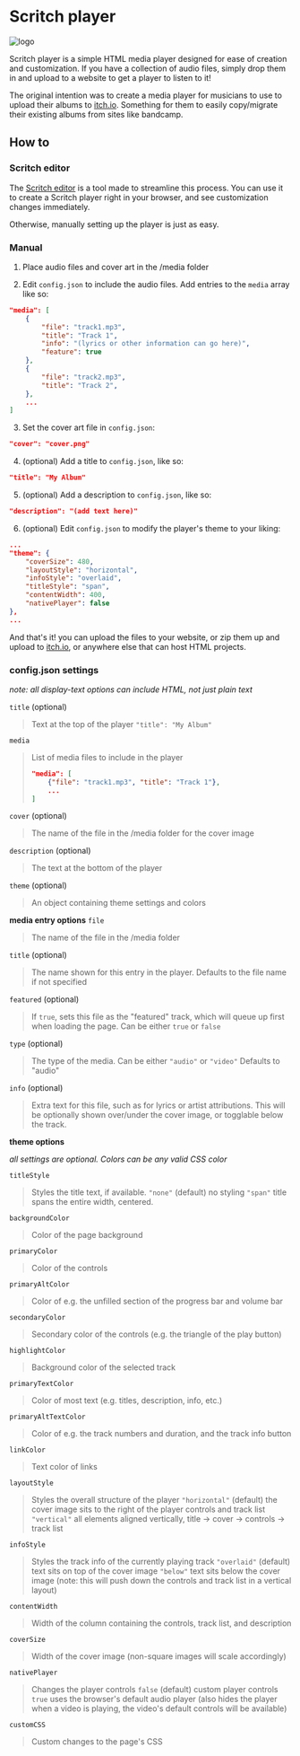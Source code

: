 # Scritch player

![logo](https://imgur.com/uHFIa0q.png)

Scritch player is a simple HTML media player designed for ease of creation and customization. If you have a collection of audio files, simply drop them in and upload to a website to get a player to listen to it!

The original intention was to create a media player for musicians to use to upload their albums to [itch.io](https://itch.io). Something for them to easily copy/migrate their existing albums from sites like bandcamp.

## How to

### Scritch editor

The [Scritch editor](https://torcado.itch.io/scritch-editor) is a tool made to streamline this process. You can use it to create a Scritch player right in your browser, and see customization changes immediately.

Otherwise, manually setting up the player is just as easy.

### Manual

1. Place audio files and cover art in the /media folder

2. Edit `config.json` to include the audio files. Add entries to the `media` array like so:

```json
"media": [
    {
        "file": "track1.mp3",
        "title": "Track 1",
        "info": "(lyrics or other information can go here)",
        "feature": true
    },
    {
        "file": "track2.mp3",
        "title": "Track 2",
    },
    ...
]
```

3. Set the cover art file in `config.json`:

```json
"cover": "cover.png"
```

4. (optional) Add a title to `config.json`, like so:

```json
"title": "My Album"
```

5. (optional) Add a description to `config.json`, like so:

```json
"description": "(add text here)"
```

6. (optional) Edit `config.json` to modify the player's theme to your liking:

```json
...
"theme": {
    "coverSize": 480,
    "layoutStyle": "horizontal",
    "infoStyle": "overlaid",
    "titleStyle": "span",
    "contentWidth": 400,
    "nativePlayer": false
},
...
```

And that's it! you can upload the files to your website, or zip them up and upload to [itch.io](https://itch.io), or anywhere else that can host HTML projects.


### config.json settings

*note: all display-text options can include HTML, not just plain text*

`title` (optional)
> Text at the top of the player
> `"title": "My Album"`  
  

`media`
> List of media files to include in the player
> ```json
> "media": [
>     {"file": "track1.mp3", "title": "Track 1"},
>     ...
> ]
> ```

`cover` (optional)
> The name of the file in the /media folder for the cover image

`description` (optional)
> The text at the bottom of the player

`theme` (optional)
> An object containing theme settings and colors

**media entry options**
`file`
> The name of the file in the /media folder

`title` (optional)
> The name shown for this entry in the player.
> Defaults to the file name if not specified

`featured` (optional)
> If `true`, sets this file as the "featured" track, which will queue up first when loading the page.
> Can be either `true` or `false`

`type` (optional)
> The type of the media.
> Can be either `"audio"` or `"video"`
> Defaults to "audio"

`info` (optional)
> Extra text for this file, such as for lyrics or artist attributions. This will be optionally shown over/under the cover image, or togglable below the track.

**theme options**

*all settings are optional. Colors can be any valid CSS color*

`titleStyle`
> Styles the title text, if available.
> `"none"` (default) no styling 
> `"span"` title spans the entire width, centered.

`backgroundColor`
> Color of the page background

`primaryColor`
> Color of the controls

`primaryAltColor`
> Color of e.g. the unfilled section of the progress bar and volume bar

`secondaryColor`
> Secondary color of the controls (e.g. the triangle of the play button)

`highlightColor`
> Background color of the selected track

`primaryTextColor`
> Color of most text (e.g. titles, description, info, etc.)

`primaryAltTextColor`
> Color of e.g. the track numbers and duration, and the track info button

`linkColor`
> Text color of links

`layoutStyle`
> Styles the overall structure of the player
> `"horizontal"` (default) the cover image sits to the right of the player controls and track list 
> `"vertical"` all elements aligned vertically, title -> cover -> controls -> track list

`infoStyle`
> Styles the track info of the currently playing track
> `"overlaid"` (default) text sits on top of the cover image
> `"below"` text sits below the cover image (note: this will push down the controls and track list in a vertical layout)

`contentWidth`
> Width of the column containing the controls, track list, and description

`coverSize`
> Width of the cover image (non-square images will scale accordingly)

`nativePlayer`
> Changes the player controls
> `false` (default) custom player controls
> `true` uses the browser's default audio player (also hides the player when a video is playing, the video's default controls will be available)

`customCSS`
> Custom changes to the page's CSS